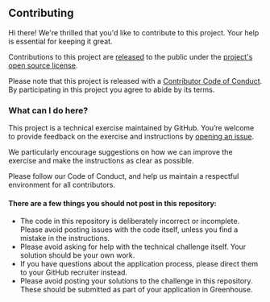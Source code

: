 ## Contributing

[issue]: https://github.com/github/services-implementation-challenge/issues/new
[code-of-conduct]: CODE_OF_CONDUCT.md

Hi there! We're thrilled that you'd like to contribute to this project. Your help is essential for keeping it great.

Contributions to this project are [released](https://help.github.com/articles/github-terms-of-service/#6-contributions-under-repository-license) to the public under the [project's open source license](LICENSE.md).

Please note that this project is released with a [Contributor Code of Conduct][code-of-conduct]. By participating in this project you agree to abide by its terms.

### What can I do here?

This project is a technical exercise maintained by GitHub. You’re welcome to provide feedback on the exercise and instructions by [opening an issue](https://github.com/github/services-implementation-challenge/issues/new).

We particularly encourage suggestions on how we can improve the exercise and make the instructions as clear as possible.

Please follow our Code of Conduct, and help us maintain a respectful environment for all contributors.

#### There are a few things you should not post in this repository:

- The code in this repository is deliberately incorrect or incomplete. Please avoid posting issues with the code itself, unless you find a mistake in the instructions.
- Please avoid asking for help with the technical challenge itself. Your solution should be your own work.
- If you have questions about the application process, please direct them to your GitHub recruiter instead.
- Please avoid posting your solutions to the challenge in this repository. These should be submitted as part of your application in Greenhouse.